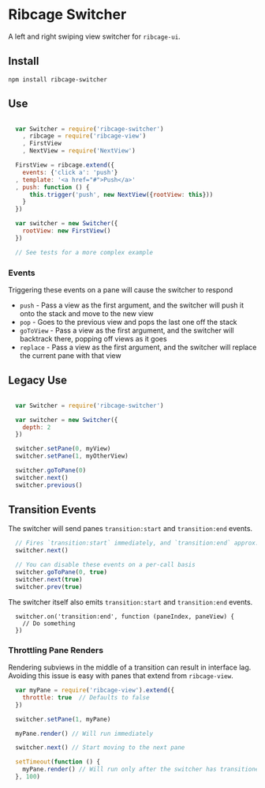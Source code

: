 Ribcage Switcher
================

A left and right swiping view switcher for `ribcage-ui`.

## Install

```
npm install ribcage-switcher
```

## Use

```javascript

  var Switcher = require('ribcage-switcher')
    , ribcage = require('ribcage-view')
    , FirstView
    , NextView = require('NextView')

  FirstView = ribcage.extend({
    events: {'click a': 'push'}
  , template: '<a href="#">Push</a>'
  , push: function () {
      this.trigger('push', new NextView({rootView: this}))
    }
  })

  var switcher = new Switcher({
    rootView: new FirstView()
  })

  // See tests for a more complex example

```

### Events

Triggering these events on a pane will cause the switcher to respond

 * `push` - Pass a view as the first argument, and the switcher will push it onto the stack and move to the new view
 * `pop` - Goes to the previous view and pops the last one off the stack
 * `goToView` - Pass a view as the first argument, and the switcher will backtrack there, popping off views as it goes
 * `replace` - Pass a view as the first argument, and the switcher will replace the current pane with that view

## Legacy Use

```javascript

  var Switcher = require('ribcage-switcher')

  var switcher = new Switcher({
    depth: 2
  })

  switcher.setPane(0, myView)
  switcher.setPane(1, myOtherView)

  switcher.goToPane(0)
  switcher.next()
  switcher.previous()

```

## Transition Events

The switcher will send panes `transition:start` and `transition:end` events.

```js
  // Fires `transition:start` immediately, and `transition:end` approx. 270-300ms later.
  switcher.next()

  // You can disable these events on a per-call basis
  switcher.goToPane(0, true)
  switcher.next(true)
  switcher.prev(true)
```

The switcher itself also emits `transition:start` and `transition:end` events.

```
  switcher.on('transition:end', function (paneIndex, paneView) {
    // Do something
  })
```

### Throttling Pane Renders

Rendering subviews in the middle of a transition can result in interface lag. Avoiding this issue is easy with panes that extend from `ribcage-view`.

```javascript
  var myPane = require('ribcage-view').extend({
    throttle: true  // Defaults to false
  })

  switcher.setPane(1, myPane)

  myPane.render() // Will run immediately

  switcher.next() // Start moving to the next pane

  setTimeout(function () {
    myPane.render() // Will run only after the switcher has transitioned
  }, 100)
```
